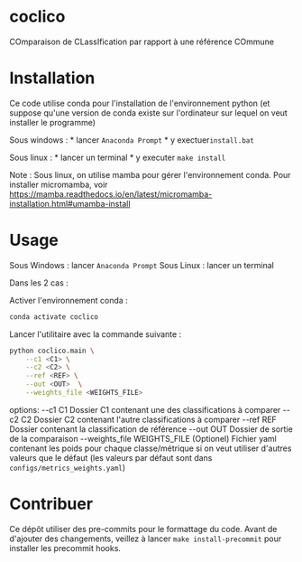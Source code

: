 # coclico

COmparaison de CLassIfication par rapport à une référence COmmune

# Installation

Ce code utilise conda pour l'installation de l'environnement python (et suppose
qu'une version de conda existe sur l'ordinateur sur lequel on veut installer le
programme)

Sous windows :
    * lancer `Anaconda Prompt`
    * y exectuer`install.bat`

Sous linux :
    * lancer un terminal
    * y executer `make install`

Note : Sous linux, on utilise mamba pour gérer l'environnement conda.
Pour installer micromamba, voir https://mamba.readthedocs.io/en/latest/micromamba-installation.html#umamba-install

# Usage
Sous Windows : lancer `Anaconda Prompt`
Sous Linux : lancer un terminal

Dans les 2 cas :

Activer l'environnement conda :
```bash
conda activate coclico
```

Lancer l'utilitaire avec la commande suivante :

```bash
python coclico.main \
    --c1 <C1> \
    --c2 <C2> \
    --ref <REF> \
    --out <OUT>  \
    --weights_file <WEIGHTS_FILE>
```


options:
  --c1 C1               Dossier C1 contenant une des classifications à comparer
  --c2 C2               Dossier C2 contenant l'autre classifications à comparer
  --ref REF             Dossier contenant la classification de référence
  --out OUT             Dossier de sortie de la comparaison
  --weights_file WEIGHTS_FILE
                        (Optionel) Fichier yaml contenant les poids pour chaque classe/métrique si on veut utiliser d'autres valeurs que le défaut (les valeurs par défaut sont dans `configs/metrics_weights.yaml`)

# Contribuer
Ce dépôt utiliser des pre-commits pour le formattage du code.
Avant de d'ajouter des changements, veillez à lancer `make install-precommit` pour installer les precommit hooks.